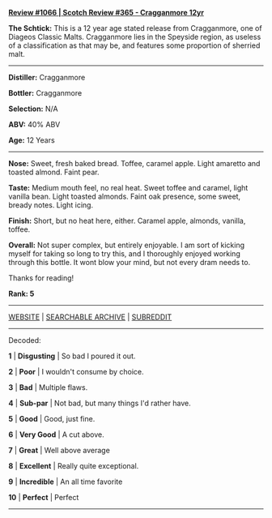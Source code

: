 
[**Review #1066 | Scotch Review #365 - Cragganmore 12yr**]( https://t8ke.review/review-1066-cragganmore-12yr/)

**The Schtick:** This is a 12 year age stated release from Cragganmore, one of Diageos Classic Malts. Cragganmore lies in the Speyside region, as useless of a classification as that may be, and features some proportion of sherried malt. 

-----

**Distiller:** Cragganmore

**Bottler:** Cragganmore

**Selection:** N/A

**ABV:**  40% ABV

**Age:** 12 Years 

-----

**Nose:**  Sweet, fresh baked bread. Toffee, caramel apple. Light amaretto and toasted almond. Faint pear. 

**Taste:** Medium mouth feel, no real heat. Sweet toffee and caramel, light vanilla bean. Light toasted almonds. Faint oak presence, some sweet, bready notes. Light icing. 

**Finish:** Short, but no heat here, either. Caramel apple, almonds, vanilla, toffee. 

**Overall:** Not super complex, but entirely enjoyable. I am sort of kicking myself for taking so long to try this, and I thoroughly enjoyed working through this bottle. It wont blow your mind, but not every dram needs to. 

Thanks for reading!

**Rank: 5**



-----

[WEBSITE](https://t8ke.review) | [SEARCHABLE ARCHIVE](https://t8ke.review/review-archive/) | [SUBREDDIT](https://reddit.com/r/t8kereviews)

-----

Decoded:

**1** | **Disgusting** | So bad I poured it out.

**2** | **Poor** | I wouldn't consume by choice.

**3** | **Bad** | Multiple flaws.

**4** | **Sub-par** | Not bad, but many things I'd rather have.

**5** | **Good** | Good, just fine.

**6** | **Very Good** | A cut above.

**7** | **Great** | Well above average

**8** | **Excellent** | Really quite exceptional.

**9** | **Incredible** | An all time favorite

**10** | **Perfect** | Perfect

----

